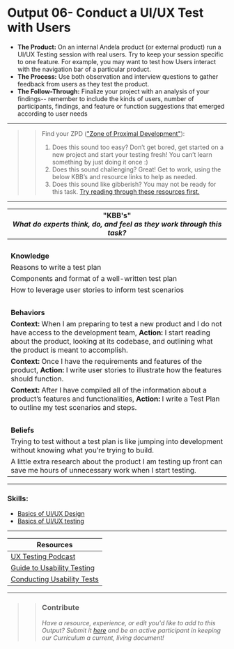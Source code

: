 # Output 06- Conduct a UI/UX Test with Users

- **The Product:** On an internal Andela product (or external product) run a UI/UX Testing session with real users. Try to keep your session specific to one feature. For example, you may want to test how Users interact with the navigation bar of a particular product.   <br>
- **The Process:** Use both observation and interview questions to gather feedback from users as they test the product.   <br>
- **The Follow-Through:** Finalize your project with an analysis of your findings-- remember to include the kinds of users, number of participants, findings, and feature or function suggestions that emerged according to user needs

-----------------------------------------------------------
>> Find your ZPD (["Zone of Proximal Development"](https://en.wikipedia.org/wiki/Zone_of_proximal_development)): 
>> 
>> 1. Does this sound too easy? Don’t get bored, get started on a new project and start your testing fresh! You can’t learn something by just doing it once :)
>> 2. Does this sound challenging? Great! Get to work, using the below KBB’s and resource links to help as needed. 
>>  3. Does this sound like gibberish? You may not be ready for this task. [Try reading through these resources first.](https://app.pluralsight.com/channels/details/58c97940-f758-4cdf-b144-6d488b2ee406?s=1)

----------------------------------------------------------------

| **"KBB's"** <br> _What do experts think, do, and feel as they work through this task?_|
|----------|
| </br>| 
| **Knowledge**	| 
| Reasons to write a test plan 	|  
| Components and format of a well-written test plan | 
| How to leverage user stories to inform test scenarios	|
| </br> | 
| **Behaviors** 	| 
|  **Context:** When I am preparing to test a new product and I do not have access to the development team, **Action:** I start reading about the product, looking at its codebase, and outlining what the product is meant to accomplish.  	|  
| **Context:** Once I have the requirements and features of the product, **Action:** I write user stories to illustrate how the features should function. 	|
| **Context:** After I have compiled all of the information about a product’s features and functionalities, **Action:** I write a Test Plan to outline my test scenarios and steps.  |  
| </br> | 
| **Beliefs**	| 
| Trying to test without a test plan is like jumping into development without knowing what you’re trying to build.  |  
| A little extra research about the product I am testing up front can save me hours of unnecessary work when I start testing.|  


------
### Skills: 
* [Basics of UI/UX Design](https://app.pluralsight.com/channels/details/58c97940-f758-4cdf-b144-6d488b2ee406?s=1)
* [Basics of UI/UX testing](https://app.pluralsight.com/channels/details/58c97940-f758-4cdf-b144-6d488b2ee406?s=1)



------


| Resources|       	
|----------|
| [UX Testing Podcast](http://www.stitcher.com/podcast/udacity/tech-entrepreneur-podcast/e/e08-from-the-field-ux-testing-43831077)|
| [Guide to Usability Testing](http://uxmastery.com/beginners-guide-to-usability-testing/)|
| [Conducting Usability Tests](https://www.google.com/search?q=conducting+usability+testing&oq=conducting+usability+testing&aqs=chrome..69i57j0l2j69i60.4732j0j7&sourceid=chrome&ie=UTF-8)|

---- 

>> ### Contribute
>> _Have a resource, experience, or edit you'd like to add to this Output? Submit it [here](https://docs.google.com/a/andela.com/forms/d/e/1FAIpQLSeiwit-7JW3UScG9ItDX9DUZZnlCwdpo7aWruahsPKNJ_6JOA/viewform?usp=sf_link) and be an active participant in keeping our Curriculum a current, living document!_

